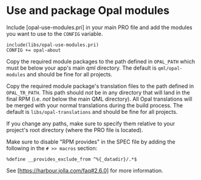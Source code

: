 # Use and package Opal modules

Include [opal-use-modules.pri] in your main PRO file and add the modules you want
to use to the `CONFIG` variable.

    include(libs/opal-use-modules.pri)
    CONFIG += opal-about

Copy the required module packages to the path defined in `OPAL_PATH` which must
be below your app's main qml directory. The default is `qml/opal-modules` and
should be fine for all projects.

Copy the required module package's translation files to the path defined in
`OPAL_TR_PATH`. This path should *not* be in any directory that will land in the
final RPM (i.e. *not* below the main QML directory). All Opal translations will
be merged with your normal translations during the build process. The default
is `libs/opal-translations` and should be fine for all projects.

If you change any paths, make sure to specify them relative to your project's
root directory (where the PRO file is located).

Make sure to disable "RPM provides" in the SPEC file by adding the following
in the `# >> macros` section:

    %define __provides_exclude_from ^%{_datadir}/.*$

See [https://harbour.jolla.com/faq#2.6.0] for more information.
